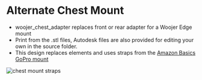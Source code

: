 # Alternate Chest Mount

- woojer_chest_adapter replaces front or rear adapter for a Woojer Edge mount
- Print from the .stl files, Autodesk files are also provided for editing your own in the source folder. 
- This design replaces elements and uses straps from the [Amazon Basics GoPro mount](https://www.amazon.com/AmazonBasics-Chest-Mount-Harness-cameras/dp/B01D3I8A7A)

![chest mount straps](https://raw.githubusercontent.com/katruud/Catstrap-VR-Tracker-Mounts/main/Chest%20Woojer/images/alternate-chest.png)
